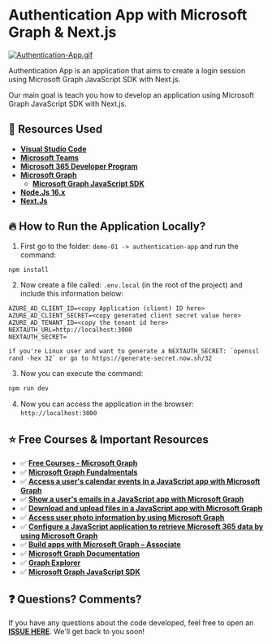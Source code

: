 # Authentication App with Microsoft Graph & Next.js

[![Authentication-App.gif](https://i.postimg.cc/8k0t5jj6/Authentication-App.gif)](https://postimg.cc/yW0Fp6h1)

Authentication App is an application that aims to create a login session using Microsoft Graph JavaScript SDK with Next.js. 

Our main goal is teach you how to develop an application using Microsoft Graph JavaScript SDK with Next.js.

## 🚀 Resources Used

- **[Visual Studio Code](https://code.visualstudio.com/)**
- **[Microsoft Teams](https://www.microsoft.com/en-us/microsoft-teams/download-app?rtc=2)**
- **[Microsoft 365 Developer Program](https://developer.microsoft.com/en-us/microsoft-365/dev-program)**
- **[Microsoft Graph](https://developer.microsoft.com/en-us/graph)**
    * **[Microsoft Graph JavaScript SDK](https://github.com/microsoftgraph/msgraph-sdk-javascript)**
- **[Node.Js 16.x](https://nodejs.org/en/)**
- **[Next.Js](https://nextjs.org/learn/foundations/about-nextjs)**

## 🔥 How to Run the Application Locally?

1. First go to the folder: `demo-01 -> authentication-app` and run the command:

```bash
npm install
```

2. Now create a file called: `.env.local` (in the root of the project) and include this information below:

```env
AZURE_AD_CLIENT_ID=<copy Application (client) ID here>
AZURE_AD_CLIENT_SECRET=<copy generated client secret value here>
AZURE_AD_TENANT_ID=<copy the tenant id here>
NEXTAUTH_URL=http://localhost:3000
NEXTAUTH_SECRET=

if you're Linux user and want to generate a NEXTAUTH_SECRET: `openssl rand -hex 32` or go to https://generate-secret.now.sh/32
```

3. Now you can execute the command:

```bash
npm run dev
```

4. Now you can access the application in the browser: `http://localhost:3000`

## ⭐️ Free Courses & Important Resources

- ✅ **[Free Courses - Microsoft Graph](https://docs.microsoft.com/en-us/training/browse/?products=ms-graph&resource_type=learning%20path)**
- ✅ **[Microsoft Graph Fundalmentals](https://learn.microsoft.com/en-us/training/paths/m365-msgraph-fundamentals/)**
- ✅ **[Access a user's calendar events in a JavaScript app with Microsoft Graph](https://learn.microsoft.com/en-us/training/modules/msgraph-access-user-events/)**
- ✅ **[Show a user's emails in a JavaScript app with Microsoft Graph](https://learn.microsoft.com/en-us/training/modules/msgraph-show-user-emails/)**
- ✅ **[Download and upload files in a JavaScript app with Microsoft Graph](https://learn.microsoft.com/en-us/training/modules/msgraph-manage-files/)**
- ✅ **[Access user photo information by using Microsoft Graph](https://learn.microsoft.com/en-us/training/modules/msgraph-user-photo-information/)**
- ✅ **[Configure a JavaScript application to retrieve Microsoft 365 data by using Microsoft Graph](https://learn.microsoft.com/en-us/training/modules/msgraph-javascript-app/)**
- ✅ **[Build apps with Microsoft Graph – Associate](https://learn.microsoft.com/en-us/training/paths/m365-msgraph-associate/)**
- ✅ **[Microsoft Graph Documentation](https://docs.microsoft.com/en-us/graph/)**
- ✅ **[Graph Explorer](https://developer.microsoft.com/en-us/graph/graph-explorer)**
- ✅ **[Microsoft Graph JavaScript SDK](https://github.com/microsoftgraph/msgraph-sdk-javascript)**

## ❓ Questions? Comments? 

If you have any questions about the code developed, feel free to open an **[ISSUE HERE](https://github.com/glaucia86/msgraph-nextjs-workshops/issues)**. We'll get back to you soon!
